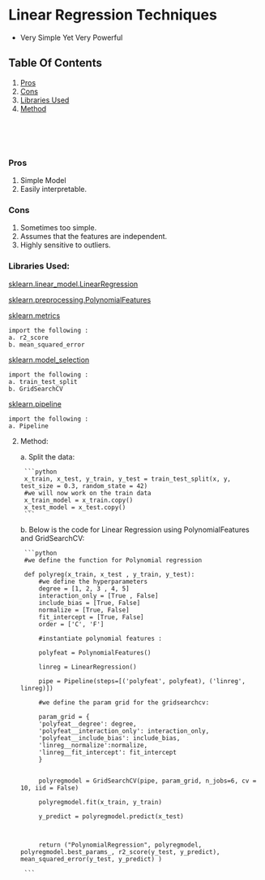 # Linear Regression Techniques
- Very Simple Yet Very Powerful 

## Table Of Contents
1. [Pros](#pros)
2. [Cons](#cons)
3. [Libraries Used](#librariesused)
4. [Method](#method)
<br>
<br>
<br>



### Pros
1. Simple Model
2. Easily interpretable.

### Cons
1. Sometimes too simple.
2. Assumes that the features are independent.
3. Highly sensitive to outliers.


### Libraries Used:
    
[sklearn.linear_model.LinearRegression](https://scikit-learn.org/stable/modules/generated/sklearn.linear_model.LinearRegression.html) 

[sklearn.preprocessing.PolynomialFeatures](https://scikit-learn.org/stable/modules/generated/sklearn.preprocessing.PolynomialFeatures.html)

[sklearn.metrics](https://scikit-learn.org/stable/modules/classes.html#module-sklearn.metrics)
    
    import the following :
    a. r2_score
    b. mean_squared_error

[sklearn.model_selection](https://scikit-learn.org/stable/modules/classes.html#module-sklearn.model_selection)

    import the following :
    a. train_test_split
    b. GridSearchCV

[sklearn.pipeline](https://scikit-learn.org/stable/modules/classes.html#module-sklearn.pipeline)

    import the following :
    a. Pipeline
    


2. Method:

    a. Split the data:
        
        ```python
        x_train, x_test, y_train, y_test = train_test_split(x, y, test_size = 0.3, random_state = 42)
        #we will now work on the train data
        x_train_model = x_train.copy()
        x_test_model = x_test.copy()
        ```
    
    b. Below is the code for Linear Regression using PolynomialFeatures and GridSearchCV:

        ```python
        #we define the function for Polynomial regression

        def polyreg(x_train, x_test , y_train, y_test):
            #we define the hyperparameters
            degree = [1, 2, 3 , 4, 5]
            interaction_only = [True , False]
            include_bias = [True, False]
            normalize = [True, False]
            fit_intercept = [True, False]
            order = ['C', 'F']
            
            #instantiate polynomial features :

            polyfeat = PolynomialFeatures()

            linreg = LinearRegression()

            pipe = Pipeline(steps=[('polyfeat', polyfeat), ('linreg', linreg)])

            #we define the param grid for the gridsearchcv:

            param_grid = {
            'polyfeat__degree': degree,
            'polyfeat__interaction_only': interaction_only,
            'polyfeat__include_bias': include_bias,
            'linreg__normalize':normalize,
            'linreg__fit_intercept': fit_intercept
            }


            polyregmodel = GridSearchCV(pipe, param_grid, n_jobs=6, cv = 10, iid = False)

            polyregmodel.fit(x_train, y_train)

            y_predict = polyregmodel.predict(x_test)
            
            

            return ("PolynomialRegression", polyregmodel, polyregmodel.best_params_, r2_score(y_test, y_predict), mean_squared_error(y_test, y_predict) )

        ```